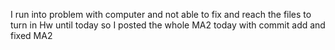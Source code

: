 I run into problem with computer and not able to fix and reach the files to turn in Hw until today
so I posted the whole MA2 today with commit add and fixed MA2

